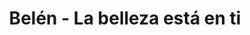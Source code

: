 ---
title: "Belén - La belleza está en ti"
url: /benifaio/belen-la-belleza-esta-en-ti/
shop: Friseur
---